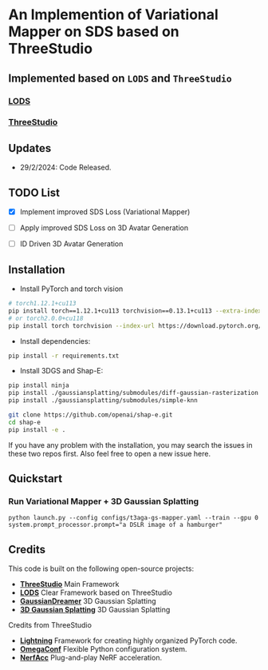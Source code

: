 # An Implemention of Variational Mapper on SDS based on ThreeStudio

## Implemented based on `LODS` and `ThreeStudio` 
### [LODS](https://yangxiaofeng.github.io/demo_diffusion_prior/)
### [ThreeStudio](https://github.com/threestudio-project/threestudio)




## Updates
- 29/2/2024: Code Released.


## TODO List

- [x] Implement improved SDS Loss (Variational Mapper)

- [ ] Apply improved SDS Loss on 3D Avatar Generation

- [ ] ID Driven 3D Avatar Generation

## Installation

- Install PyTorch and torch vision
```sh
# torch1.12.1+cu113
pip install torch==1.12.1+cu113 torchvision==0.13.1+cu113 --extra-index-url https://download.pytorch.org/whl/cu113
# or torch2.0.0+cu118
pip install torch torchvision --index-url https://download.pytorch.org/whl/cu118
```


- Install dependencies:
```sh
pip install -r requirements.txt
```

- Install 3DGS and Shap-E:
```sh
pip install ninja
pip install ./gaussiansplatting/submodules/diff-gaussian-rasterization
pip install ./gaussiansplatting/submodules/simple-knn

git clone https://github.com/openai/shap-e.git
cd shap-e
pip install -e .
```

If you have any problem with the installation, you may search the issues in these two repos first.
Also feel free to open a new issue here.

## Quickstart


### Run Variational Mapper + 3D Gaussian Splatting
```
python launch.py --config configs/t3aga-gs-mapper.yaml --train --gpu 0 system.prompt_processor.prompt="a DSLR image of a hamburger"
```


## Credits

This code is built on the following open-source projects:
- **[ThreeStudio](https://github.com/threestudio-project/threestudio)** Main Framework
- **[LODS](https://yangxiaofeng.github.io/demo_diffusion_prior/)** Clear Framework based on ThreeStudio
- **[GaussianDreamer](https://github.com/hustvl/GaussianDreamer)** 3D Gaussian Splatting
- **[3D Gaussian Splatting](https://github.com/graphdeco-inria/gaussian-splatting)** 3D Gaussian Splatting

Credits from ThreeStudio
- **[Lightning](https://github.com/Lightning-AI/lightning)** Framework for creating highly organized PyTorch code.
- **[OmegaConf](https://github.com/omry/omegaconf)** Flexible Python configuration system.
- **[NerfAcc](https://github.com/KAIR-BAIR/nerfacc)** Plug-and-play NeRF acceleration.

